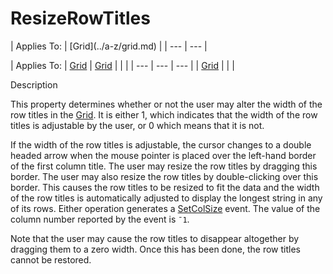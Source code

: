 




<h1 class="heading"><span class="name">ResizeRowTitles</span></h1>
| Applies To: | [Grid](../a-z/grid.md) |
| --- | ---  |

| Applies To: | [Grid](../a-z/grid.md) | [Grid](../a-z/grid.md) |  |  |
| --- | --- | ---  |
| [Grid](../a-z/grid.md) |  |  |


Description


This property determines whether or not the user may alter the width of the row titles in the [Grid](../a-z/grid.md). It is either 1, which indicates that the width of the row titles is adjustable by the user, or 0 which means that it is not.


If the width of the row titles is adjustable, the cursor changes to a double headed arrow when the mouse pointer is placed over the left-hand border of the first column title. The user may resize the row titles by dragging this border. The user may also resize the row titles by double-clicking over this border. This causes the row titles to be resized to fit the data and the width of the row titles is automatically adjusted to display the longest string in any of its rows. Either operation generates a [SetColSize](../a-z/setcolsize.md) event. The value of the column number reported by the event is `¯1`.


Note that the user may cause the row titles to disappear altogether by dragging them to a zero width. Once this has been done, the row titles cannot be restored.



